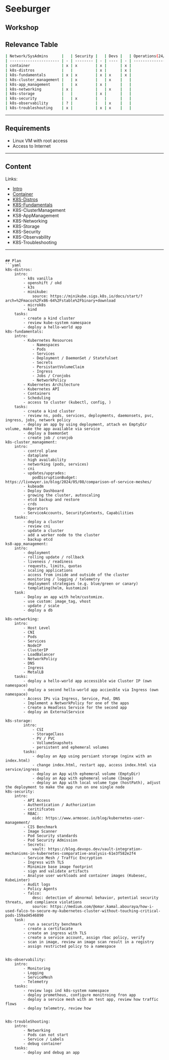 # Seeburger


## Workshop


[//]: # (TODO: about me)
[//]: # (TODO: about me)



## Relevance Table
```bash
| Network/SysAdmins      |   | Security |   | Devs |   | Operations(24/7) | Management |
| ---------------------- | - | -------- | - | ---- | - | ---------------- |----------- |
| container              | x | x        | x |      | x |                  |            |
| k8s-distros            |   |          | x |      | x |                  |            |
| k8s-fundamentals       | x | x        | x | x    | x |                  |            |
| k8s-cluster_management |   | x        |   | x    |   |                  |            |
| k8s-app_management     |   | x        | x |      |   |                  |            |
| k8s-networking         | x |          |   | x    |   |                  |            |
| k8s-storage            |   |          | x |      |   |                  |            |
| k8s-security           |   | x        |   |      |   |                  |            |
| k8s-observability      | ? |          |   | x    |   |                  |            |
| k8s-troubleshouting    | x |          | x | x    |   |                  |            |
```

---

## Requirements
- Linux VM with root access
- Access to Internet


---
## Content
Links:
- [Intro](intro.html)
- [Container](container.html)
- [K8S-Distros](k8s-distros.html)
- [K8S-Fundamentals](k8s-fundamentals.html)
- K8S-ClusterManagement
- KS8-AppManagement
- K8S-Networking
- K8S-Storage
- K8S-Security
- K8S-Observability
- K8S-Troubleshooting
----



```

## Plan
```yaml
k8s-distros:
    intro:
        - k8s vanilla
        - openshift / okd
        - k3s
        - minikube:
            source: https://minikube.sigs.k8s.io/docs/start/?arch=%2Fmacos%2Fx86-64%2Fstable%2Fbinary+download
        - microk8s
        - kind
    tasks:
        - create a kind cluster
        - review kube-system namespace
        - deploy a hello-world app
k8s-fundamentals:
    intro:
        - Kubernetes Resources
            - Namespaces
            - Pods
            - Services
            - Deployment / DaemonSet / Statefulset
            - Secrets
            - PersistantVolumeClaim
            - Ingress
            - Jobs / Cronjobs
            - NetworkPolicy
        - Kubernetes Architecture
        - Kubernetes API
        - Containers
        - Scheduling
        - access to cluster (kubectl, config, )
    tasks:
        - create a kind cluster
        - review ns, pods, services, deployments, daemonsets, pvc, ingress, jobs, network policy
        - deploy an app by using deployment, attach en EmptyDir volume, make the app available via service
        - deploy a DaemonSet
        - create job / cronjob
k8s-cluster_management:
    intro:
        - control plane
        - dataplane
        - high availability
        - networking (pods, services)
        - cni
        - updates/upgrades:
            podDisruptionBudget: https://livewyer.io/blog/2024/05/08/comparison-of-service-meshes/
        - kubeadm
        - Deploy Dashboard
        - growing the cluster, autoscaling
        - etcd backup and restore
        - crds
        - Operators
        - ServiceAccounts, SecurityContexts, Capabilities
    tasks:
        - deploy a cluster
        - review cni
        - update a cluster
        - add a worker node to the cluster
        - backup etcd
ks8-app_management:
    intro:
        - deployment
        - rolling update / rollback
        - liveness / readiness
        - requests, limits, quotas
        - scaling applications
        - access from inside and outside of the cluster
        - monitoring / logging / telemetry
        - deployment strategies (e.g. blue/green or canary)
        - templating(helm, kustomize)
    task:
        - Deploy an app with helm/customize.
        - use custom: image_tag, vhost
        - update / scale
        - deploy a db

k8s-networking:
    intro:
        - Host Level
        - CNI
        - Pods
        - Services
        - NodeIP
        - ClusterIP
        - LoadBalancer
        - NetworkPolicy
        - DNS
        - Ingress
        - MetalLB
    tasks:
        - deploy a hello-world app accessible wie Cluster IP (own namespace)
        - deploy a second hello-world app acciesble via Ingress (own namespace)
        - Access IPs via Ingress, Service, Pod, DNS
        - Implement a NetworkPolicy for one of the apps
        - Create a Headless Service for the second app
        - deploy an ExternalService

k8s-storage:
        intro:
            - CSI
            - StorageClass
            - PV / PVC
            - VollumeSnapshots
            - persistent and ephemeral volumes
        tasks:
            - deploy an App using persiant storage (nginx with an index.html)
            - change index.html, restart app, access index.html via service/ingress
            - deploy an App with ephemeral volume (EmptyDir)
            - deploy an App with ephemeral volume (Image)
            - deploy an App with local volume type (hostPath), adjust the deployment to make the app run on one single node
k8s-security:
    intro:
        - API Access
        - Authentication / Authorization
        - ceritifcates
        - RBAC:
            oidc: https://www.armosec.io/blog/kubernetes-user-management/
        - CIS Benchmark
        - Image Scanner
        - Pod Security standards
        - Pod Security Admission
        - Secrets:
            vault: https://blog.devops.dev/vault-integration-mechanisms-in-kubernetes-comparative-analysis-61e3f582e2f4
        - Service Mesh / Traffic Encryption
        - Ingress with TLS
        - Minimize base image footprint
        - sign and validate artifacts
        - Analyse user workloads and container images (Kubesec, KubeLinter)
        - Audit logs
        - Policy Agents
        - falco:
            desc: detection of abnormal behavior, potential security threats, and compliance violations
            source: https://medium.com/@omar.kamal.abouraya/how-i-used-falco-to-secure-my-kubernetes-cluster-without-touching-critical-pods-159ad4546890
    task:
        - run a security benchmark
        - create a certifacate
        - create an ingress with TLS
        - create a service account, assign rbac policy, verify
        - scan in image, review an image scan result in a registry
        - assign restricted policy to a namespace


k8s-observability:
    intro:
        - Monitoring
        - Logging
        - ServiceMesh
        - Telemetry
    tasks:
        - review logs ind k8s-system namespace
        - deploy prometheus, configure monitroing fron app
        - deploy a service mesh with an test app, review how traffic flows
        - deploy telemetry, review how 


k8s-troubleShooting:
    intro:
        - Networking
        - Pods can not start
        - Service / Labels
        - debug container
    tasks:
        - deploy and debug an app
```
